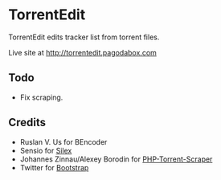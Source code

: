 # TorrentEdit #

TorrentEdit edits tracker list from torrent files.

Live site at http://torrentedit.pagodabox.com

## Todo ##

- Fix scraping.

## Credits ##

- Ruslan V. Us for BEncoder
- Sensio for [Silex](https://github.com/fabpot/Silex)
- Johannes Zinnau/Alexey Borodin for [PHP-Torrent-Scraper](https://github.com/ZonD80/PHP-Torrent-Scraper)
- Twitter for [Bootstrap](https://github.com/twitter/bootstrap)